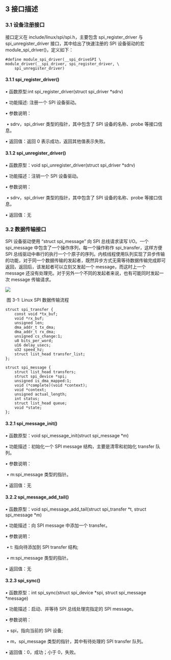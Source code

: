 ## 3 接口描述

### 3.1 设备注册接口

接口定义在 include/linux/spi/spi.h，主要包含 spi_register_driver 与 spi_unregister_driver 接口，其中给出了快速注册的 SPI 设备驱动的宏 module_spi_driver()，定义如下：

```
#define module_spi_driver(__spi_driveSPI \
module_driver(__spi_driver, spi_register_driver, \
	spi_unregister_driver)
```



#### 3.1.1 spi_register_driver()

*•* 函数原型:int spi_register_driver(struct spi_driver *sdrv)

*•* 功能描述: 注册一个 SPI 设备驱动。

*•* 参数说明：

​	*•* sdrv，spi_driver 类型的指针，其中包含了 SPI 设备的名称、probe 等接口信息。

*•* 返回值：返回 0 表示成功，返回其他值表示失败。



#### 3.1.2 spi_unregister_driver()

*•* 函数原型：void spi_unregister_driver(struct spi_driver *sdrv)

*•* 功能描述：注销一个 SPI 设备驱动。

*•* 参数说明：

​	*•* sdrv，spi_driver 类型的指针，其中包含了 SPI 设备的名称、probe 等接口信息。

*•* 返回值：无





### 3.2 数据传输接口

SPI 设备驱动使用 “struct spi_message” 向 SPI 总线请求读写 I/O。一个 spi_message 中包含了一个操作序列，每一个操作称作 spi_transfer，这样方便 SPI 总线驱动中串行的执行一个个原子的序列。内核线程使用队列实现了异步传输的功能，对于同一个数据传输的发起者，既然异步方式无需等待数据传输完成即可返回，返回后，该发起者可以立刻又发起一个 message，而这时上一个 message 还没有处理完。对于另外一个不同的发起者来说，也有可能同时发起一次 message 传输请求。

![](https://cdn.staticaly.com/gh/DongshanPI/Docs-Photos@master/Tina-Sdk/LinuxSPIDevelopmentGuide_005.png)

​															图 3-1: Linux SPI 数据传输流程



```
struct spi_transfer {
    const void *tx_buf;
    void *rx_buf;
    unsigned len;
    dma_addr_t tx_dma;
    dma_addr_t rx_dma;
    unsigned cs_change:1;
    u8 bits_per_word;
    u16 delay_usecs;
    u32 speed_hz;
    struct list_head transfer_list;
};

struct spi_message {
    struct list_head transfers;
    struct spi_device *spi;
    unsigned is_dma_mapped:1;
    void (*complete)(void *context);
    void *context;
    unsigned actual_length;
    int status;
    struct list_head queue;
    void *state;
};
```



#### 3.2.1 spi_message_init()

*•* 函数原型：void spi_message_init(struct spi_message *m)

*•* 功能描述：初始化一个 SPI message 结构，主要是清零和初始化 transfer 队列。

*•* 参数说明：

​	*•* m:spi_message 类型的指针。

*•* 返回值：无



#### 3.2.2 spi_message_add_tail()

*•* 函数原型：void spi_message_add_tail(struct spi_transfer *t, struct spi_message *m)

*•* 功能描述：向 SPI message 中添加一个 transfer。 

*•* 参数说明：

​	*•* t: 指向待添加到 SPI transfer 结构; 

​	*•* m:spi_message 类型的指针。

*•* 返回值：无



#### 3.2.3 spi_sync()

*•* 函数原型：int spi_sync(struct spi_device *spi, struct spi_message *message)

*•* 功能描述：启动、并等待 SPI 总线处理完指定的 SPI message。 

*•* 参数说明：

​	*•* spi，指向当前的 SPI 设备; 

​	*•* m，spi_message 类型的指针，其中有待处理的 SPI transfer 队列。

*•* 返回值：0，成功；小于 0，失败。
